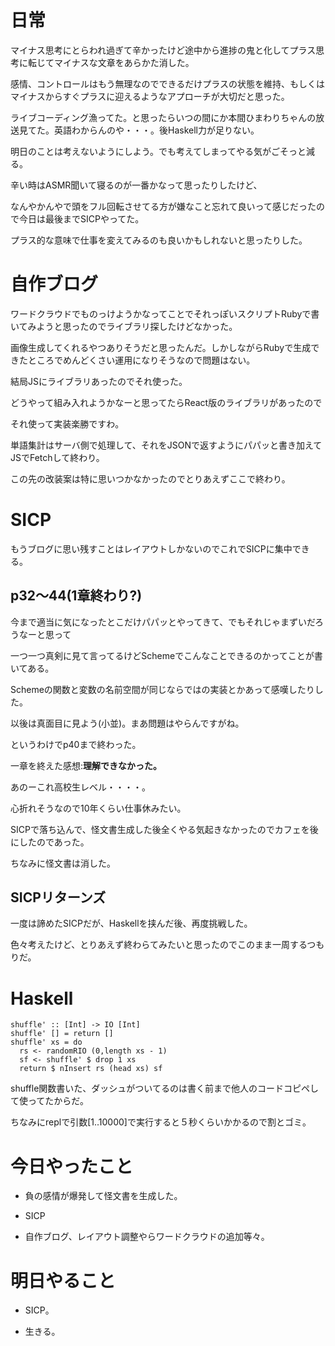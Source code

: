 # 日常

マイナス思考にとらわれ過ぎて辛かったけど途中から進捗の鬼と化してプラス思考に転じてマイナスな文章をあらかた消した。

感情、コントロールはもう無理なのでできるだけプラスの状態を維持、もしくはマイナスからすぐプラスに迎えるようなアプローチが大切だと思った。

ライブコーディング漁ってた。と思ったらいつの間にか本間ひまわりちゃんの放送見てた。英語わからんのや・・・。後Haskell力が足りない。

明日のことは考えないようにしよう。でも考えてしまってやる気がごそっと減る。

辛い時はASMR聞いて寝るのが一番かなって思ったりしたけど、

なんやかんやで頭をフル回転させてる方が嫌なこと忘れて良いって感じだったので今日は最後までSICPやってた。

プラス的な意味で仕事を変えてみるのも良いかもしれないと思ったりした。

# 自作ブログ

ワードクラウドでものっけようかなってことでそれっぽいスクリプトRubyで書いてみようと思ったのでライブラリ探したけどなかった。

画像生成してくれるやつありそうだと思ったんだ。しかしながらRubyで生成できたところでめんどくさい運用になりそうなので問題はない。

結局JSにライブラリあったのでそれ使った。

どうやって組み入れようかなーと思ってたらReact版のライブラリがあったので

それ使って実装楽勝ですわ。

単語集計はサーバ側で処理して、それをJSONで返すようにパパッと書き加えてJSでFetchして終わり。

この先の改装案は特に思いつかなかったのでとりあえずここで終わり。

# SICP

もうブログに思い残すことはレイアウトしかないのでこれでSICPに集中できる。

## p32〜44(1章終わり?)

今まで適当に気になったとこだけパパッとやってきて、でもそれじゃまずいだろうなーと思って

一つ一つ真剣に見て言ってるけどSchemeでこんなことできるのかってことが書いてある。

Schemeの関数と変数の名前空間が同じならではの実装とかあって感嘆したりした。

以後は真面目に見よう(小並)。まあ問題はやらんですがね。

というわけでp40まで終わった。

一章を終えた感想:**理解できなかった。**

あのーこれ高校生レベル・・・・。

心折れそうなので10年くらい仕事休みたい。

SICPで落ち込んで、怪文書生成した後全くやる気起きなかったのでカフェを後にしたのであった。

ちなみに怪文書は消した。

## SICPリターンズ

一度は諦めたSICPだが、Haskellを挟んだ後、再度挑戦した。

色々考えたけど、とりあえず終わらてみたいと思ったのでこのまま一周するつもりだ。



# Haskell

```
shuffle' :: [Int] -> IO [Int]
shuffle' [] = return []
shuffle' xs = do
  rs <- randomRIO (0,length xs - 1)
  sf <- shuffle' $ drop 1 xs
  return $ nInsert rs (head xs) sf
```

shuffle関数書いた、ダッシュがついてるのは書く前まで他人のコードコピペして使ってたからだ。

ちなみにreplで引数[1..10000]で実行すると５秒くらいかかるので割とゴミ。

# 今日やったこと

* 負の感情が爆発して怪文書を生成した。

* SICP

* 自作ブログ、レイアウト調整やらワードクラウドの追加等々。

# 明日やること

* SICP。

* 生きる。
